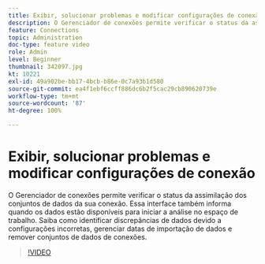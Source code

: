 ```yaml
---
title: Exibir, solucionar problemas e modificar configurações de conexão
description: O Gerenciador de conexões permite verificar o status da assimilação dos conjuntos de dados da sua conexão. Essa interface também informa quando os dados estão disponíveis para iniciar a análise no espaço de trabalho.
feature: Connections
topic: Administration
doc-type: feature video
role: Admin
level: Beginner
thumbnail: 342097.jpg
kt: 10221
exl-id: 49a902be-bb17-4bcb-b86e-0c7a93b1d580
source-git-commit: ea4f1ebf6ccff886dc6b2f5cac29cb890620739e
workflow-type: tm+mt
source-wordcount: '87'
ht-degree: 100%

---
```


# Exibir, solucionar problemas e modificar configurações de conexão

O Gerenciador de conexões permite verificar o status da assimilação dos conjuntos de dados da sua conexão. Essa interface também informa quando os dados estão disponíveis para iniciar a análise no espaço de trabalho. Saiba como identificar discrepâncias de dados devido a configurações incorretas, gerenciar datas de importação de dados e remover conjuntos de dados de conexões.

>[!VIDEO](https://video.tv.adobe.com/v/345575/?quality=12&learn=on&captions=por_br)
